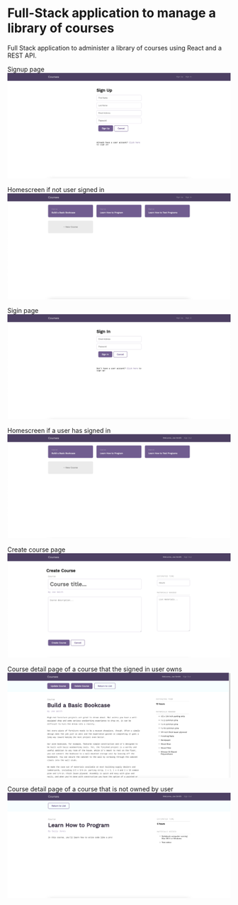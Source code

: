 # Full-Stack application to manage a library of courses
 Full Stack application to administer a library of courses using React and a REST API.

 Signup page
<img src='./client/public/images/signup.png' alt='Signup'>

Homescreen if not user signed in
<img src='./client/public/images/no_signin_home.png' alt='Homescreen not signed in'>

Sigin page
<img src='./client/public/images/signin.png' alt='Signin'>

Homescreen if a user has signed in
<img src='./client/public/images/sign_in_home.png' alt='Homescreen signed in'>

Create course page
<img src='./client/public/images/create_course.png' alt='Create course'>

Course detail page of a course that the signed in user owns
<img src='./client/public/images/course_detail_owned.png' alt='Course detail of user owned course'>

Course detail page of a course that is not owned by user
<img src='./client/public/images/course_detail_not_owned.png' alt='Course detail of a course not owned'>

